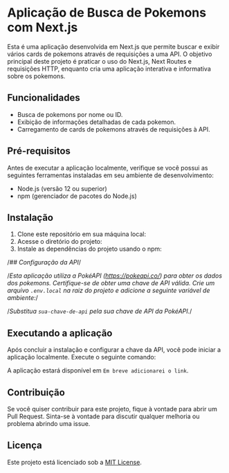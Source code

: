 # Aplicação de Busca de Pokemons com Next.js

Esta é uma aplicação desenvolvida em Next.js que permite buscar e exibir vários cards de pokemons através de requisições a uma API. O objetivo principal deste projeto é praticar o uso do Next.js, Next Routes e requisições HTTP, enquanto cria uma aplicação interativa e informativa sobre os pokemons.

## Funcionalidades

- Busca de pokemons por nome ou ID.
- Exibição de informações detalhadas de cada pokemon.
- Carregamento de cards de pokemons através de requisições à API.

## Pré-requisitos

Antes de executar a aplicação localmente, verifique se você possui as seguintes ferramentas instaladas em seu ambiente de desenvolvimento:

- Node.js (versão 12 ou superior)
- npm (gerenciador de pacotes do Node.js)

## Instalação

1. Clone este repositório em sua máquina local:
2. Acesse o diretório do projeto:
3. Instale as dependências do projeto usando o npm:

/*## Configuração da API*/

/*Esta aplicação utiliza a PokéAPI (https://pokeapi.co/) para obter os dados dos pokemons. Certifique-se de obter uma chave de API válida. Crie um arquivo `.env.local` na raiz do projeto e adicione a seguinte variável de ambiente:*/

/*Substitua `sua-chave-de-api` pela sua chave de API da PokéAPI.*/

## Executando a aplicação

Após concluir a instalação e configurar a chave da API, você pode iniciar a aplicação localmente. Execute o seguinte comando:

A aplicação estará disponível em `Em breve adicionarei o link`.

## Contribuição

Se você quiser contribuir para este projeto, fique à vontade para abrir um Pull Request. Sinta-se à vontade para discutir qualquer melhoria ou problema abrindo uma issue.

## Licença

Este projeto está licenciado sob a [MIT License](https://opensource.org/licenses/MIT).


